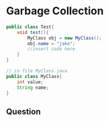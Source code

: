 # Garbage Collection

``` java
public class Test{
    void test(){
        MyClass obj = new MyClass();
        obj.name = "jake";
        //insert code here
    }
}

// in file MyClass.java
public class MyClass{
    int value;
    String name;
}

```

## Question

